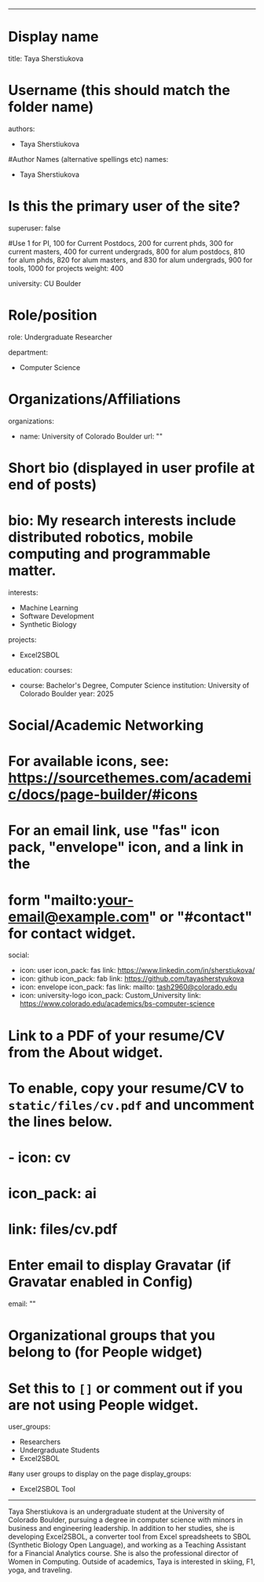 
---
# Display name
title: Taya Sherstiukova

# Username (this should match the folder name)
authors:
- Taya Sherstiukova

#Author Names (alternative spellings etc)
names:
- Taya Sherstiukova

# Is this the primary user of the site?
superuser: false

#Use 1 for PI, 100 for Current Postdocs, 200 for current phds, 300 for current masters, 400 for current undergrads, 800 for alum postdocs, 810 for alum phds, 820 for alum masters, and 830 for alum undergrads, 900 for tools, 1000 for projects
weight: 400

university: CU Boulder

# Role/position
role: Undergraduate Researcher

department:
- Computer Science

# Organizations/Affiliations
organizations:
- name: University of Colorado Boulder
  url: ""

# Short bio (displayed in user profile at end of posts)
# bio: My research interests include distributed robotics, mobile computing and programmable matter.

interests:
- Machine Learning
- Software Development
- Synthetic Biology 

projects:
- Excel2SBOL


education:
  courses:
  - course: Bachelor's Degree, Computer Science
    institution: University of Colorado Boulder
    year: 2025

# Social/Academic Networking
# For available icons, see: https://sourcethemes.com/academic/docs/page-builder/#icons
#   For an email link, use "fas" icon pack, "envelope" icon, and a link in the
#   form "mailto:your-email@example.com" or "#contact" for contact widget.
social:
- icon: user
  icon_pack: fas
  link: https://www.linkedin.com/in/sherstiukova/
- icon: github
  icon_pack: fab
  link: https://github.com/tayasherstyukova
- icon: envelope
  icon_pack: fas
  link: mailto: tash2960@colorado.edu
- icon: university-logo
  icon_pack: Custom_University
  link: https://www.colorado.edu/academics/bs-computer-science

# Link to a PDF of your resume/CV from the About widget.
# To enable, copy your resume/CV to `static/files/cv.pdf` and uncomment the lines below.
# - icon: cv
#   icon_pack: ai
#   link: files/cv.pdf

# Enter email to display Gravatar (if Gravatar enabled in Config)
email: ""

# Organizational groups that you belong to (for People widget)
#   Set this to `[]` or comment out if you are not using People widget.
user_groups:
- Researchers
- Undergraduate Students
- Excel2SBOL

#any user groups to display on the page
display_groups:
- Excel2SBOL Tool
---
Taya Sherstiukova is an undergraduate student at the University of Colorado Boulder, pursuing a degree in computer science with minors in business and engineering leadership. In addition to her studies, she is developing Excel2SBOL, a converter tool from Excel spreadsheets to SBOL (Synthetic Biology Open Language), and working as a Teaching Assistant for a Financial Analytics course. She is also the professional director of Women in Computing. Outside of academics, Taya is interested in skiing, F1, yoga, and traveling.

